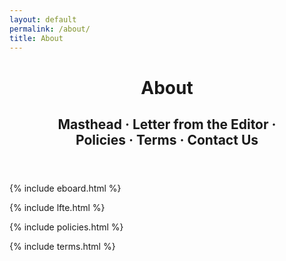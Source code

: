 ```yaml
---
layout: default
permalink: /about/
title: About
---
```


<div class="{{ page.title }}">

  <header class="header__about">
    <h1>About</h1>
    <h2>Masthead &middot; Letter from the Editor &middot;<br> Policies &middot; Terms &middot; Contact Us</h2>
  </header>

  {% include eboard.html %}

  {% include lfte.html %}

  {% include policies.html %}

  {% include terms.html %}

  <!-- include contact.html  -->

</div>
